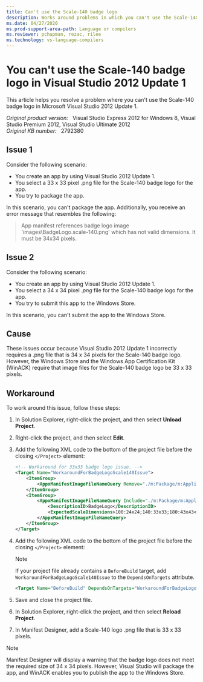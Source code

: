 ```yaml
---
title: Can't use the Scale-140 badge logo
description: Works around problems in which you can't use the Scale-140 badge logo in Visual Studio 2012 Update 1.
ms.date: 04/27/2020
ms.prod-support-area-path: Language or compilers
ms.reviewer: pchapman, rezac, rilee
ms.technology: vs-language-compilers
---
```

# You can't use the Scale-140 badge logo in Visual Studio 2012 Update 1

This article helps you resolve a problem where you can't use the Scale-140 badge logo in Microsoft Visual Studio 2012 Update 1.

_Original product version:_ &nbsp; Visual Studio Express 2012 for Windows 8, Visual Studio Premium 2012, Visual Studio Ultimate 2012  
_Original KB number:_ &nbsp; 2792380

## Issue 1

Consider the following scenario:

- You create an app by using Visual Studio 2012 Update 1.
- You select a 33 x 33 pixel .png file for the Scale-140 badge logo for the app.
- You try to package the app.

In this scenario, you can't package the app. Additionally, you receive an error message that resembles the following:

> App manifest references badge logo image 'images\BadgeLogo.scale-140.png' which has not valid dimensions. It must be 34x34 pixels.

## Issue 2

Consider the following scenario:

- You create an app by using Visual Studio 2012 Update 1.
- You select a 34 x 34 pixel *.png* file for the Scale-140 badge logo for the app.
- You try to submit this app to the Windows Store.

In this scenario, you can't submit the app to the Windows Store.

## Cause

These issues occur because Visual Studio 2012 Update 1 incorrectly requires a .png file that is 34 x 34 pixels for the Scale-140 badge logo. However, the Windows Store and the Windows App Certification Kit (WinACK) require that image files for the Scale-140 badge logo be 33 x 33 pixels.

## Workaround

To work around this issue, follow these steps:

1. In Solution Explorer, right-click the project, and then select **Unload Project**.
2. Right-click the project, and then select **Edit**.
3. Add the following XML code to the bottom of the project file before the closing `</Project>` element:

    ```xml
    <!-- Workaround for 33x33 badge logo issue. -->
    <Target Name="WorkaroundForBadgeLogoScale140Issue">
        <ItemGroup>
            <AppxManifestImageFileNameQuery Remove="./m:Package/m:Applications/m:Application/m:VisualElements/m:LockScreen/@BadgeLogo" />
        </ItemGroup>
        <ItemGroup>
            <AppxManifestImageFileNameQuery Include="./m:Package/m:Applications/m:Application/m:VisualElements/m:LockScreen/@BadgeLogo">
                <DescriptionID>BadgeLogo</DescriptionID>
                <ExpectedScaleDimensions>100:24x24;140:33x33;180:43x43</ExpectedScaleDimensions>
            </AppxManifestImageFileNameQuery>
        </ItemGroup>
    </Target>
    ```

4. Add the following XML code to the bottom of the project file before the closing `</Project>` element:

    > [!NOTE]
    > If your project file already contains a `BeforeBuild` target, add `WorkaroundForBadgeLogoScale140Issue` to the `DependsOnTargets` attribute.

    ```xml
    <Target Name="BeforeBuild" DependsOnTargets="WorkaroundForBadgeLogoScale140Issue" />
    ```

5. Save and close the project file.
6. In Solution Explorer, right-click the project, and then select **Reload Project**.
7. In Manifest Designer, add a Scale-140 logo .png file that is 33 x 33 pixels.

> [!NOTE]
> Manifest Designer will display a warning that the badge logo does not meet the required size of 34 x 34 pixels. However, Visual Studio will package the app, and WinACK enables you to publish the app to the Windows Store.
